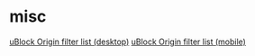 # misc
[uBlock Origin filter list (desktop)](filters/desktop.txt)
[uBlock Origin filter list (mobile)](filters/mobile.txt)
